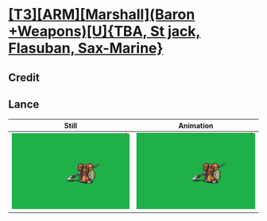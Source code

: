 # [\[T3\]\[ARM\]\[Marshall\]\(Baron +Weapons\)\[U\]{TBA, St jack, Flasuban, Sax-Marine}](../)

## Credit


	
## Lance

| Still | Animation |
| :---: | :-------: |
| ![Lance still](./Lance_000.png) | ![Lance animation](./Lance.gif) |

